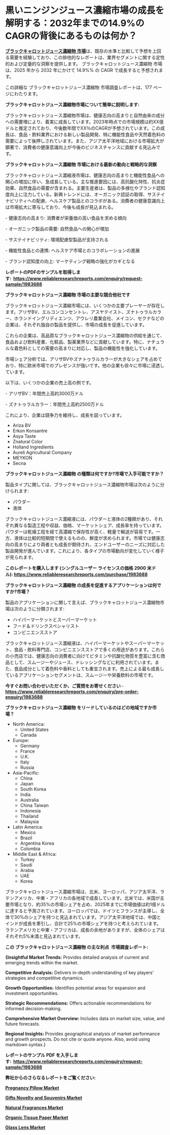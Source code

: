 <p><h1>黒いニンジンジュース濃縮市場の成長を解明する：2032年までの14.9%のCAGRの背後にあるものは何か？</h1></p><p data-sourcepos="1:1-1:157"><strong><a href="https://www.reliableresearchreports.com/black-carrot-juice-concentrate-r1983688?utm_campaign=110&utm_medium=36&utm_source=Github&utm_content=ia&utm_term=05042025&utm_id=black-carrot-juice-concentrate">ブラックキャロットジュース濃縮物 市場</a></strong>は、既存の水準と比較して予想を上回る需要を経験しており、この排他的なレポートは、業界セグメントに関する定性的および定量的な洞察を提供します。 ブラックキャロットジュース濃縮物 市場は、2025 年から 2032 年にかけて 14.9%% の CAGR で成長すると予想されます。</p>
<p data-sourcepos="3:1-3:50">この詳細な ブラックキャロットジュース濃縮物 市場調査レポートは、177 ページにわたります。</p>
<p><strong>ブラックキャロットジュース濃縮物市場について簡単に説明します:</strong></p>
<p><p>ブラックキャロットジュース濃縮物市場は、健康志向の高まりと自然由来の成分への需要増により、着実に成長しています。2023年時点での市場規模は約XX億ドルと推定されており、今後数年間でXX％のCAGRが予想されています。この成長は、食品・飲料業界における新しい製品開発、特に機能性食品や天然着色料の需要によって後押しされています。また、アジア太平洋地域における市場拡大が顕著で、消費者の健康意識向上が今後のビジネスチャンスに貢献する見込みです。</p></p>
<p><strong>ブラックキャロットジュース濃縮物 市場における最新の動向と戦略的な洞察</strong></p>
<p><p>ブラックキャロットジュース濃縮液市場は、健康志向の高まりと機能性食品への関心の増加に伴い、急成長している。主な推進要因には、高抗酸化特性、抗炎症効果、自然食品の需要が含まれる。主要生産者は、製品の多様化やブランド認知度向上に注力している。新興トレンドには、オーガニック認証の取得、サステイナビリティへの配慮、ヘルスケア製品とのコラボがある。消費者の健康意識向上は市場拡大に寄与しており、今後も成長が見込まれる。</p><p>- 健康志向の高まり: 消費者が栄養価の高い食品を求める傾向</p><p>- オーガニック製品の需要: 自然食品への関心が増加</p><p>- サステイナビリティ: 環境配慮型製品が支持される</p><p>- 機能性食品との連携: ヘルスケア市場とのコラボレーションの進展</p><p>- ブランド認知度の向上: マーケティング戦略の強化がカギとなる</p></p>
<p><strong>レポートのPDFのサンプルを取得します</strong><strong>:&nbsp;&nbsp;<a href="https://www.reliableresearchreports.com/enquiry/request-sample/1983688?utm_campaign=110&utm_medium=36&utm_source=Github&utm_content=ia&utm_term=05042025&utm_id=black-carrot-juice-concentrate">https://www.reliableresearchreports.com/enquiry/request-sample/1983688</a></strong></p>
<p><strong>ブラックキャロットジュース濃縮物 市場の主要な競合他社です</strong></p>
<p><p>ブラックキャロットジュース濃縮市場には、いくつかの主要プレーヤーが存在します。アリザBV、エルコンコンセントレ、アスヤテイスト、ズナトゥラルカラー、ホランドイングリディエンツ、アウレリ農業会社、メイコン、セクナなどの企業は、それぞれ独自の製品を提供し、市場の成長を促進しています。</p><p>これらの企業は、高品質なブラックキャロットジュース濃縮物の供給を通じて、食品および飲料産業、化粧品、製薬業界などに貢献しています。特に、ナチュラルな着色料としての需要の高まりに対応し、製品の機能性を強化しています。</p><p>市場シェア分析では、アリザBVやズナトゥラルカラーが大きなシェアを占めており、特に欧米市場でのプレゼンスが強いです。他の企業も徐々に市場に浸透しています。</p><p>以下は、いくつかの企業の売上高の例です。</p><p>- アリザBV：年間売上高約3000万ドル</p><p>- ズナトゥラルカラー：年間売上高約2500万ドル</p><p>これにより、企業は競争力を維持し、成長を図っています。</p></p>
<p><ul><li>Ariza BV</li><li>Erkon Konsantre</li><li>Asya Taste</li><li>Znatural Color</li><li>Holland Ingredients</li><li>Aureli Agricultural Company</li><li>MEYKON</li><li>Secna</li></ul></p>
<p><strong>ブラックキャロットジュース濃縮物 の種類は何ですか?市場で入手可能ですか？</strong></p>
<p>製品タイプに関しては、ブラックキャロットジュース濃縮物市場は次のように分けられます:</p>
<p><ul><li>パウダー</li><li>液体</li></ul></p>
<p><p>ブラックキャロットジュース濃縮液には、パウダーと液体の2種類があり、それぞれ異なる製造工程や収益、価格、マーケットシェア、成長率を持っています。パウダーは乾燥工程を経て高濃縮で保存性が高く、軽量で輸送が容易です。一方、液体は比較的短期間で使えるものの、鮮度が求められます。市場では健康志向の高まりにより両者とも成長が期待され、エンドユーザーのニーズに対応した製品開発が進んでいます。これにより、各タイプの市場動向が変化していく様子が見られます。</p></p>
<p><strong>このレポートを購入します (シングルユーザー ライセンスの価格 2900 米ドル):&nbsp;<a href="https://www.reliableresearchreports.com/purchase/1983688?utm_campaign=110&utm_medium=36&utm_source=Github&utm_content=ia&utm_term=05042025&utm_id=black-carrot-juice-concentrate">https://www.reliableresearchreports.com/purchase/1983688</a></strong></p>
<p><strong>ブラックキャロットジュース濃縮物 の成長を促進するアプリケーションは何ですか?市場？</strong></p>
<p>製品のアプリケーションに関して言えば、ブラックキャロットジュース濃縮物市場は次のように分類されます:</p>
<p><ul><li>ハイパーマーケットとスーパーマーケット</li><li>フード＆ドリンクスペシャリスト</li><li>コンビニエンスストア</li></ul></p>
<p><p>ブラックキャロットジュース濃縮液は、ハイパーマーケットやスーパーマーケット、食品・飲料専門店、コンビニエンスストアで多くの用途があります。これらの小売店では、健康志向の消費者に向けてビタミンや抗酸化物質を豊富に含む商品として、スムージーやジュース、ドレッシングなどに利用されています。また、食品成分として着色料や香料としても重宝されます。売上による最も成長しているアプリケーションセグメントは、スムージーや栄養飲料の市場です。</p></p>
<p><strong>今すぐお問い合わせいただくか、ご質問をお寄せください</strong><strong>&nbsp;</strong>-<strong><a href="https://www.reliableresearchreports.com/enquiry/pre-order-enquiry/1983688?utm_campaign=110&utm_medium=36&utm_source=Github&utm_content=ia&utm_term=05042025&utm_id=black-carrot-juice-concentrate">https://www.reliableresearchreports.com/enquiry/pre-order-enquiry/1983688</a></strong></p>
<p><strong>ブラックキャロットジュース濃縮物 をリードしているのはどの地域ですか市場？</strong></p>
<p><ul>
    <li>
        North America:
        <ul>
            <li>United States</li>
            <li>Canada</li>
        </ul>
    </li>
    <li>
        Europe:
        <ul>
            <li>Germany</li>
            <li>France</li>
            <li>U.K.</li>
            <li>Italy</li>
            <li>Russia</li>
        </ul>
    </li>
    <li>
        Asia-Pacific:
        <ul>
            <li>China</li>
            <li>Japan</li>
            <li>South Korea</li>
            <li>India</li>
            <li>Australia</li>
            <li>China Taiwan</li>
            <li>Indonesia</li>
            <li>Thailand</li>
            <li>Malaysia</li>
        </ul>
    </li>
    <li>
        Latin America:
        <ul>
            <li>Mexico</li>
            <li>Brazil</li>
            <li>Argentina Korea</li>
            <li>Colombia</li>
        </ul>
    </li>
    <li>
        Middle East & Africa:
        <ul>
            <li>Turkey</li>
            <li>Saudi</li>
            <li>Arabia</li>
            <li>UAE</li>
            <li>Korea</li>
        </ul>
    </li>
    </ul></p>
<p><p>ブラックキャロットジュース濃縮市場は、北米、ヨーロッパ、アジア太平洋、ラテンアメリカ、中東・アフリカの各地域で成長しています。北米では、米国が主要市場となり、約35%の市場シェアを占め、2025年までに市場価値は約1億ドルに達すると予測されています。ヨーロッパでは、ドイツとフランスが主導し、全体で30%のシェアを持つと見込まれています。アジア太平洋地域では、中国とインドが成長を牽引し、合計で25%の市場シェアを持つと考えられています。ラテンアメリカと中東・アフリカは、成長の余地がありますが、全体のシェアはそれぞれ5%未満と見込まれています。</p></p>
<p><strong>この ブラックキャロットジュース濃縮物 の主な利点&nbsp; 市場調査レポート:</strong></p>
<p><strong>{Insightful Market Trends:</strong> Provides detailed analysis of current and emerging trends within the market.</p>
<p><strong>Competitive Analysis:</strong> Delivers in-depth understanding of key players' strategies and competitive dynamics.</p>
<p><strong>Growth Opportunities:</strong> Identifies potential areas for expansion and investment opportunities.</p>
<p><strong>Strategic Recommendations:</strong> Offers actionable recommendations for informed decision-making.</p>
<p><strong>Comprehensive Market Overview: </strong>Includes data on market size, value, and future forecasts.</p>
<p><strong>Regional Insights: </strong>Provides geographical analysis of market performance and growth prospects. Do not cite or quote anyone. Also, avoid using markdown syntax.}</p>
<p><strong>レポートのサンプル PDF を入手します:&nbsp;</strong><strong>&nbsp;<a href="https://www.reliableresearchreports.com/enquiry/request-sample/1983688?utm_campaign=110&utm_medium=36&utm_source=Github&utm_content=ia&utm_term=05042025&utm_id=black-carrot-juice-concentrate">https://www.reliableresearchreports.com/enquiry/request-sample/1983688</a></strong></p>
<p></p>
<p></p>
<p></p>
<p></p>
<p><strong>弊社からのさらなるレポートをご覧ください:</strong></p>
<p><strong><p><a href="https://github.com/ludongfomban/Market-Research-Report-List-1/blob/main/pregnancy-pillow-market.md?utm_campaign=110&utm_medium=36&utm_source=Github&utm_content=ia&utm_term=05042025&utm_id=black-carrot-juice-concentrate">Pregnancy Pillow Market</a></p><p><a href="https://github.com/kimanyuzuga/Market-Research-Report-List-1/blob/main/gifts-novelty-and-souvenirs-market.md?utm_campaign=110&utm_medium=36&utm_source=Github&utm_content=ia&utm_term=05042025&utm_id=black-carrot-juice-concentrate">Gifts Novelty and Souvenirs Market</a></p><p><a href="https://github.com/naulasulakr0/Market-Research-Report-List-1/blob/main/natural-fragrances-market.md?utm_campaign=110&utm_medium=36&utm_source=Github&utm_content=ia&utm_term=05042025&utm_id=black-carrot-juice-concentrate">Natural Fragrances Market</a></p><p><a href="https://github.com/giardafshaxb/Market-Research-Report-List-1/blob/main/organic-tissue-paper-market.md?utm_campaign=110&utm_medium=36&utm_source=Github&utm_content=ia&utm_term=05042025&utm_id=black-carrot-juice-concentrate">Organic Tissue Paper Market</a></p><p><a href="https://github.com/lalkobrinarb/Market-Research-Report-List-1/blob/main/glass-lens-market.md?utm_campaign=110&utm_medium=36&utm_source=Github&utm_content=ia&utm_term=05042025&utm_id=black-carrot-juice-concentrate">Glass Lens Market</a></p></strong></p>